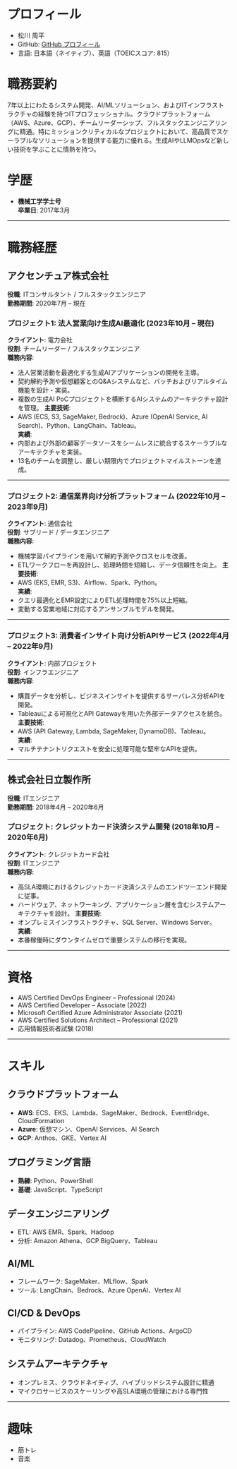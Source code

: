 # プロフィール
- 松川 周平
- GitHub: [GitHub プロフィール](https://github.com/shyz222)
- 言語: 日本語（ネイティブ）、英語（TOEICスコア: 815）

# 職務要約
7年以上にわたるシステム開発、AI/MLソリューション、およびITインフラストラクチャの経験を持つITプロフェッショナル。クラウドプラットフォーム（AWS、Azure、GCP）、チームリーダーシップ、フルスタックエンジニアリングに精通。特にミッションクリティカルなプロジェクトにおいて、高品質でスケーラブルなソリューションを提供する能力に優れる。生成AIやLLMOpsなど新しい技術を学ぶことに情熱を持つ。

# 学歴
- **機械工学学士号**  
  **卒業日**: 2017年3月  

---

# 職務経歴
## **アクセンチュア株式会社**  
**役職**: ITコンサルタント / フルスタックエンジニア  
**勤務期間**: 2020年7月 – 現在  

### **プロジェクト1: 法人営業向け生成AI最適化 (2023年10月 – 現在)**  
**クライアント**: 電力会社  
**役割**: チームリーダー / フルスタックエンジニア  
**職務内容**:
- 法人営業活動を最適化する生成AIアプリケーションの開発を主導。
- 契約解約予測や仮想顧客とのQ&Aシステムなど、バッチおよびリアルタイム機能を設計・実装。
- 複数の生成AI PoCプロジェクトを横断するAIシステムのアーキテクチャ設計を管理。
**主要技術**:  
- AWS (ECS, S3, SageMaker, Bedrock)、Azure (OpenAI Service, AI Search)、Python、LangChain、Tableau。  
**実績**:
- 内部および外部の顧客データソースをシームレスに統合するスケーラブルなアーキテクチャを実装。
- 13名のチームを調整し、厳しい期限内でプロジェクトマイルストーンを達成。

---

### **プロジェクト2: 通信業界向け分析プラットフォーム (2022年10月 – 2023年9月)**  
**クライアント**: 通信会社  
**役割**: サブリード / データエンジニア  
**職務内容**:
- 機械学習パイプラインを用いて解約予測やクロスセルを改善。
- ETLワークフローを再設計し、処理時間を短縮し、データ信頼性を向上。
**主要技術**:  
- AWS (EKS, EMR, S3)、Airflow、Spark、Python。  
**実績**:
- クエリ最適化とEMR設定によりETL処理時間を75%以上短縮。
- 変動する営業地域に対応するアンサンブルモデルを開発。

---

### **プロジェクト3: 消費者インサイト向け分析APIサービス (2022年4月 – 2022年9月)**  
**クライアント**: 内部プロジェクト  
**役割**: インフラエンジニア  
**職務内容**:
- 購買データを分析し、ビジネスインサイトを提供するサーバレス分析APIを開発。
- Tableauによる可視化とAPI Gatewayを用いた外部データアクセスを統合。
**主要技術**:  
- AWS (API Gateway, Lambda, SageMaker, DynamoDB)、Tableau。  
**実績**:
- マルチテナントリクエストを安全に処理可能な堅牢なAPIを提供。

---

## **株式会社日立製作所**  
**役職**: ITエンジニア  
**勤務期間**: 2018年4月 – 2020年6月  

### **プロジェクト: クレジットカード決済システム開発 (2018年10月 – 2020年6月)**  
**クライアント**: クレジットカード会社  
**役割**: ITエンジニア  
**職務内容**:
- 高SLA環境におけるクレジットカード決済システムのエンドツーエンド開発に従事。
- ハードウェア、ネットワーキング、アプリケーション層を含むシステムアーキテクチャを設計。
**主要技術**:  
- オンプレミスインフラストラクチャ、SQL Server、Windows Server。  
**実績**:
- 本番稼働時にダウンタイムゼロで重要システムの移行を実現。

---

# 資格
- AWS Certified DevOps Engineer – Professional (2024)
- AWS Certified Developer – Associate (2022)
- Microsoft Certified Azure Administrator Associate (2021)
- AWS Certified Solutions Architect – Professional (2021)
- 応用情報技術者試験 (2018)

---

# スキル
## **クラウドプラットフォーム**
- **AWS**: ECS、EKS、Lambda、SageMaker、Bedrock、EventBridge、CloudFormation  
- **Azure**: 仮想マシン、OpenAI Services、AI Search  
- **GCP**: Anthos、GKE、Vertex AI  

## **プログラミング言語**
- **熟練**: Python、PowerShell  
- **基礎**: JavaScript、TypeScript  

## **データエンジニアリング**
- ETL: AWS EMR、Spark、Hadoop  
- 分析: Amazon Athena、GCP BigQuery、Tableau  

## **AI/ML**
- フレームワーク: SageMaker、MLflow、Spark  
- ツール: LangChain、Bedrock、Azure OpenAI、Vertex AI  

## **CI/CD & DevOps**
- パイプライン: AWS CodePipeline、GitHub Actions、ArgoCD  
- モニタリング: Datadog、Prometheus、CloudWatch  

## **システムアーキテクチャ**
- オンプレミス、クラウドネイティブ、ハイブリッドシステム設計に精通  
- マイクロサービスのスケーリングや高SLA環境の管理における専門性  

---

# 趣味
- 筋トレ  
- 音楽  
